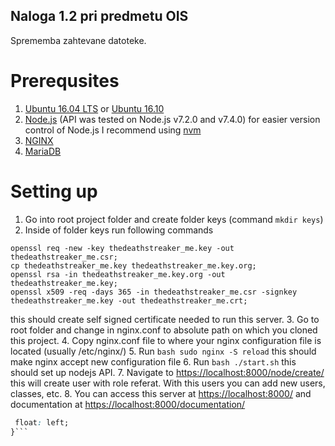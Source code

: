 ## Naloga 1.2 pri predmetu OIS
Sprememba zahtevane datoteke.

# Prerequsites #
1. [Ubuntu 16.04 LTS](https://www.ubuntu.com/download/desktop) or [Ubuntu 16.10](https://www.ubuntu.com/download/desktop)
2. [Node.js](https://nodejs.org/en/) (API was tested on Node.js v7.2.0 and v7.4.0) for easier version control of Node.js I recommend using [nvm](https://github.com/creationix/nvm)
3. [NGINX](https://www.nginx.com/)
4. [MariaDB](https://mariadb.org/)

# Setting up #
1. Go into root project folder and create folder keys (command ```mkdir keys```)
2. Inside of folder keys run following commands
```openssl genrsa -des3 -out thedeathstreaker_me.key 1024;
openssl req -new -key thedeathstreaker_me.key -out thedeathstreaker_me.csr;
cp thedeathstreaker_me.key thedeathstreaker_me.key.org;
openssl rsa -in thedeathstreaker_me.key.org -out thedeathstreaker_me.key;
openssl x509 -req -days 365 -in thedeathstreaker_me.csr -signkey thedeathstreaker_me.key -out thedeathstreaker_me.crt;
```
this should create self signed certificate needed to run this server.
3. Go to root folder and change <path-to-project> in nginx.conf to absolute path on which you cloned this project.
4. Copy nginx.conf file to where your nginx configuration file is located (usually /etc/nginx/)
5. Run ```bash sudo nginx -S reload``` this should make nginx accept new configuration file
6. Run ```bash ./start.sh``` this should set up nodejs API.
7. Navigate to [https://localhost:8000/node/create/](https://localhost:8000/node/create/) this will create user with role referat. With this users you can add new users, classes, etc.
8. You can access this server at [https://localhost:8000/](https://localhost:8000/) and documentation at [https://localhost:8000/documentation/](https://localhost:8000/documentation/)


 ```css #asd {
  float: left;
 }```
